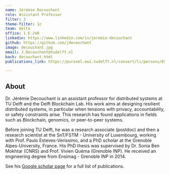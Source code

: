 ```yaml
---
name: Jérémie Decouchant 
role: Assistant Professor
filter: 3
theme-filter: 1c
team: delta
office: 1.E.240
linkedin: https://www.linkedin.com/in/jeremie-decouchant
github: https://github.com/jdecouchant
image: decouchant.jpg
email: J.Decouchant@tudelft.nl
back: decouchant.html
publications_link: https://purexml.ewi.tudelft.nl/convert/li/persons/654a8956-5146-4f25-8eec-8d184424c903

---
```


## About

Dr. Jérémie Decouchant is an assistant professor for distributed systems at TU Delft and the Delft Blockchain Lab. His work aims at designing resilient distributed systems, in particular when tensions with privacy, accountability, or safety constraints arise. This research has found applications in fields such as Blockchain, genomics, or peer-to-peer systems.

Before joining TU Delft, he was a research associate (postdoc) and then a research scientist at the SnT/FSTM - University of Luxembourg, working with Prof. Paulo Esteves-Veríssimo, and a PhD scholar at the Grenoble Alpes-University, France. His PhD thesis was supervised by Dr. Sonia Ben Mokhtar (CNRS) and Prof. Vivien Quéma (Grenoble INP). He received an engineering degree from Ensimag - Grenoble INP in 2014.

See his [Google scholar page](https://scholar.google.com/citations?user=ieSod0sAAAAJ&hl=en) for a full list of publications.
